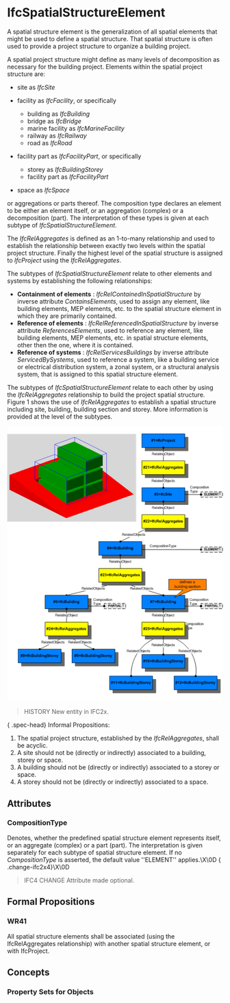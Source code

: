 # IfcSpatialStructureElement

A spatial structure element is the generalization of all spatial elements that might be used to define a spatial structure. That spatial structure is often used to provide a project structure to organize a building project.

A spatial project structure might define as many levels of decomposition as necessary for the building project. Elements within the spatial project structure are:

* site as _IfcSite_
* facility as _IfcFacility_, or specifically
    * building as _IfcBuilding_
    * bridge as _IfcBridge_
    * marine facility as _IfcMarineFacility_
    * railway as _IfcRailway_
    * road as _IfcRoad_

* facility part as _IfcFacilityPart_, or specifically
    * storey as _IfcBuildingStorey_
    * facility part as _IfcFacilityPart_

* space as _IfcSpace_

or aggregations or parts thereof. The composition type declares an element to be either an element itself, or an aggregation (complex) or a decomposition (part). The interpretation of these types is given at each subtype of _IfcSpatialStructureElement_.

The _IfcRelAggregates_ is defined as an 1-to-many relationship and used to establish the relationship between exactly two levels within the spatial project structure. Finally the highest level of the spatial structure is assigned to _IfcProject_ using the _IfcRelAggregates_.

The subtypes of _IfcSpatialStructureElement_ relate to other elements and systems by establishing the following relationships:

* **Containment of elements** : _IfcRelContainedInSpatialStructure_ by inverse attribute _ContainsElements_, used to assign any element, like building elements, MEP elements, etc. to the spatial structure element in which they are primarily contained.
* **Reference of elements** : _IfcRelReferencedInSpatialStructure_ by inverse attribute _ReferencesElements_, used to reference any element, like building elements, MEP elements, etc. in spatial structure elements, other then the one, where it is contained.
* **Reference of systems** : _IfcRelServicesBuildings_ by inverse attribute _ServicedBySystems_, used to reference a system, like a building service or electrical distribution system, a zonal system, or a structural analysis system, that is assigned to this spatial structure element.

The subtypes of _IfcSpatialStructureElement_ relate to each other by using the _IfcRelAggregates_ relationship to build the project spatial structure. Figure 1 shows the use of _IfcRelAggregates_ to establish a spatial structure including site, building, building section and storey. More information is provided at the level of the subtypes.

!["fig1"](../../../../figures/ifcspatialstructureelement-spatialstructure.png "Figure 1 &mdash; Spatial structure element composition")

> HISTORY  New entity in IFC2x.

{ .spec-head}
Informal Propositions:

1. The spatial project structure, established by the _IfcRelAggregates_, shall be acyclic.
2. A site should not be (directly or indirectly) associated to a building, storey or space.
3. A building should not be (directly or indirectly) associated to a storey or space.
4. A storey should not be (directly or indirectly) associated to a space.

## Attributes

### CompositionType
Denotes, whether the predefined spatial structure element represents itself, or an aggregate (complex) or a part (part). The interpretation is given separately for each subtype of spatial structure element. If no _CompositionType_ is asserted, the default value ''ELEMENT'' applies.\X\0D
{ .change-ifc2x4}\X\0D
> IFC4 CHANGE  Attribute made optional.

## Formal Propositions

### WR41
All spatial structure elements shall be associated (using the IfcRelAggregates relationship) with another spatial structure element, or with IfcProject.

## Concepts

### Property Sets for Objects


